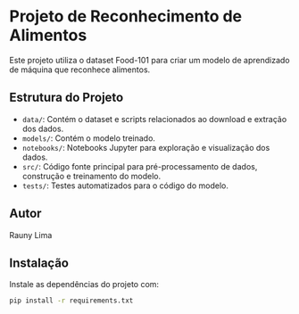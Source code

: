 # Projeto de Reconhecimento de Alimentos

Este projeto utiliza o dataset Food-101 para criar um modelo de aprendizado de máquina que reconhece alimentos.

## Estrutura do Projeto

- `data/`: Contém o dataset e scripts relacionados ao download e extração dos dados.
- `models/`: Contém o modelo treinado.
- `notebooks/`: Notebooks Jupyter para exploração e visualização dos dados.
- `src/`: Código fonte principal para pré-processamento de dados, construção e treinamento do modelo.
- `tests/`: Testes automatizados para o código do modelo.


## Autor
Rauny Lima
## Instalação

Instale as dependências do projeto com:

```bash
pip install -r requirements.txt

